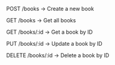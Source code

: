 POST /books → Create a new book

GET /books → Get all books

GET /books/:id → Get a book by ID

PUT /books/:id → Update a book by ID

DELETE /books/:id → Delete a book by ID


